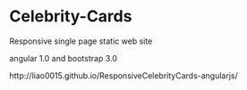 # Celebrity-Cards
<p>Responsive single page static web site</p>
<p>angular 1.0 and bootstrap 3.0</p>
<link>http://liao0015.github.io/ResponsiveCelebrityCards-angularjs/</link>
